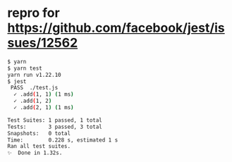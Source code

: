 # repro for https://github.com/facebook/jest/issues/12562

```bash
$ yarn
$ yarn test
yarn run v1.22.10
$ jest
 PASS  ./test.js
  ✓ .add(1, 1) (1 ms)
  ✓ .add(1, 2)
  ✓ .add(2, 1) (1 ms)

Test Suites: 1 passed, 1 total
Tests:       3 passed, 3 total
Snapshots:   0 total
Time:        0.228 s, estimated 1 s
Ran all test suites.
✨  Done in 1.32s.
```
